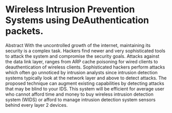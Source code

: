 # Wireless Intrusion Prevention Systems using DeAuthentication packets.

Abstract With the uncontrolled growth of the internet, maintaining its security is a complex task. 
Hackers find newer and very sophisticated tools to attack the system and compromise the security goals.
Attacks against the data link layer, ranges from ARP cache poisoning for wired clients to deauthentication of wireless clients. 
Sophisticated hackers perform attacks which often go unnoticed by intrusion analysts since intrusion detection systems typically look at the network layer and above to detect attacks.
The proposed technique can augment existing capabilities by detecting attacks that may be blind to your IDS.
This system will be efficient for average user who cannot afford time and money to buy wireless intrusion detection system (WIDS) or afford to manage intrusion detection system sensors behind every layer 2 devices.
